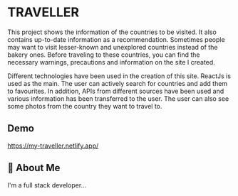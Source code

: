 
# TRAVELLER

This project shows the information of the countries to be visited. It also contains up-to-date information as a recommendation. Sometimes people may want to visit lesser-known and unexplored countries instead of the bakery ones. Before traveling to these countries, you can find the necessary warnings, precautions and information on the site I created.

Different technologies have been used in the creation of this site. ReactJs is used as the main.
The user can actively search for countries and add them to favourites. In addition, APIs from different sources have been used and various information has been transferred to the user.
The user can also see some photos from the country they want to travel to.


## Demo

https://my-traveller.netlify.app/


## 🚀 About Me
I'm a full stack developer...


